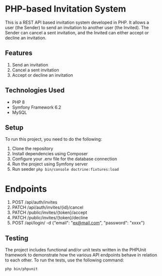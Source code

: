 # PHP-based Invitation System

This is a REST API based invitation system developed in PHP. It allows a user (the Sender) to send an invitation to another user (the Invited). The Sender can cancel a sent invitation, and the Invited can either accept or decline an invitation.

## Features

1. Send an invitation
2. Cancel a sent invitation
3. Accept or decline an invitation

## Technologies Used

- PHP 8
- Symfony Framework 6.2
- MySQL

## Setup

To run this project, you need to do the following:

1. Clone the repository
2. Install dependencies using Composer
3. Configure your .env file for the database connection
4. Run the project using Symfony server
5. Run seeder `php bin/console doctrine:fixtures:load`

# Endpoints

1. POST /api/auth/invites
2. PATCH /api/auth/invites/{id}/cancel
3. PATCH /public/invites/{token}/accept
4. PATCH /public/invites/{token}/decline
5. POST /api/login/ -d {"email": "ex@mail.com", "password": "xxxx"}

## Testing

The project includes functional and/or unit tests written in the PHPUnit framework to demonstrate how the various API endpoints behave in relation to each other. To run the tests, use the following command:

```bash
php bin/phpunit 
